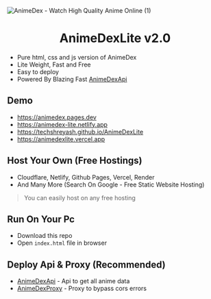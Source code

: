 ![AnimeDex - Watch High Quality Anime Online (1)](https://github.com/TechShreyash/AnimeDexLite/assets/82265247/799642dd-5e6d-440b-88e7-df4361d6df70)

<h1 align="center"><b>AnimeDexLite v2.0</b></h1>

- Pure html, css and js version of AnimeDex
- Lite Weight, Fast and Free
- Easy to deploy
- Powered By Blazing Fast [AnimeDexApi](https://api.anime-dex.workers.dev)

## Demo

- https://animedex.pages.dev
- https://animedex-lite.netlify.app
- https://techshreyash.github.io/AnimeDexLite
- https://animedexlite.vercel.app

## Host Your Own (Free Hostings)

- Cloudflare, Netlify, Github Pages, Vercel, Render
- And Many More (Search On Google - Free Static Website Hosting)

> You can easily host on any free hosting

## Run On Your Pc

- Download this repo
- Open `index.html` file in browser

## Deploy Api & Proxy (Recommended)

- [AnimeDexApi](https://github.com/TechShreyash/CloudflareWorker/tree/main/animedexapi) - Api to get all anime data
- [AnimeDexProxy](https://github.com/TechShreyash/CloudflareWorker/tree/main/animedexapi) - Proxy to bypass cors errors
